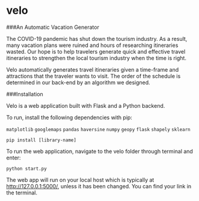 # velo

###An Automatic Vacation Generator

The COVID-19 pandemic has shut down the tourism industry. As a result, many vacation plans were ruined and hours of researching itineraries wasted. Our hope is to help travelers generate quick and effective travel itineraries to strengthen the local tourism industry when the time is right.

Velo automatically generates travel itineraries given a time-frame and attractions that the traveler wants to visit. The order of the schedule is determined in our back-end by an algorithm we designed.

###Installation

Velo is a web application built with Flask and a Python backend.

To run, install the following dependencies with pip:

`
matplotlib
`
`
googlemaps
`
`
pandas
`
`
haversine
`
`
numpy
`
`
geopy
`
`
flask
`
`
shapely
`
`
sklearn
`

`pip install [library-name]`

To run the web application, navigate to the velo folder through terminal and enter:

`python start.py`

The web app will run on your local host which is typically at http://127.0.0.1:5000/, unless it has been changed. You can find your link in the terminal.
